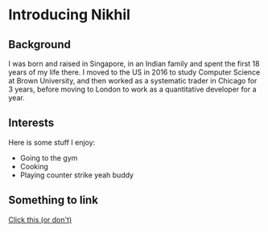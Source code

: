 # Introducing Nikhil

## Background

I was born and raised in Singapore, in an Indian family and spent the
first 18 years of my life there. I moved to the US in 2016 to study
Computer Science at Brown University, and then worked as a systematic
trader in Chicago for 3 years, before moving to London to work as a
quantitative developer for a year. 

## Interests 
Here is some stuff I
enjoy: 
- Going to the gym
- Cooking
- Playing counter strike yeah buddy

## Something to link
[Click this (or don't)](https://xkcd.com/1597/)
